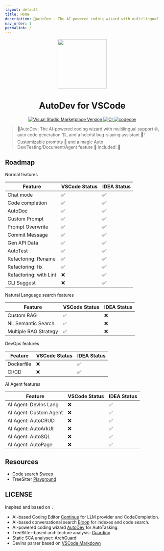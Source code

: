 ```yaml
---
layout: default
title: Home
description: 🧙‍AutoDev - The AI-powered coding wizard with multilingual support 🌐, auto code generation 🏗️, and a helpful bug-slaying assistant 🐞! Customizable prompts 🎨 and a magic Auto Dev/Testing feature 🧪 included! 🚀
nav_order: 1
permalink: /
---
```


<p align="center">
  <img src="https://plugins.jetbrains.com/files/21520/412905/icon/pluginIcon.svg" width="160px" height="160px" />
</p>
<h1 align="center">AutoDev for VSCode</h1>
<p align="center">
    <a href="https://marketplace.visualstudio.com/items?itemName=Phodal.autodev">
        <img src="https://img.shields.io/visual-studio-marketplace/v/Phodal.autodev" alt="Visual Studio Marketplace Version" />
    </a>
    <a href="https://github.com/unit-mesh/auto-dev-vscode/actions/workflows/ci.yml">
        <img src="https://github.com/unit-mesh/auto-dev-vscode/actions/workflows/ci.yml/badge.svg" alt="CI" />
    </a>
    <a href="https://codecov.io/gh/unit-mesh/auto-dev-vscode">
        <img src="https://codecov.io/gh/unit-mesh/auto-dev-vscode/graph/badge.svg?token=2i07qhIqQh" alt="codecov" />
    </a>
</p>

> 🧙‍AutoDev: The AI-powered coding wizard with multilingual support 🌐, auto code generation 🏗️, and a helpful
> bug-slaying assistant 🐞! Customizable prompts 🎨 and a magic Auto Dev/Testing/Document/Agent feature 🧪 included! 🚀

## Roadmap

Normal features

| Feature                | VSCode Status | IDEA Status |
|------------------------|---------------|-------------|
| Chat mode              | ✅             | ✅           |
| Code completion        | ✅             | ✅           |
| AutoDoc                | ✅             | ✅           |
| Custom Prompt          | ✅             | ✅           |
| Prompt Overwrite       | ✅             | ✅           |
| Commit Message         | ✅             | ✅           |
| Gen API Data           | ✅             | ✅           |
| AutoTest               | ✅             | ✅           |
| Refactoring: Rename    | ✅             | ✅           |
| Refactoring: fix       | ✅             | ✅           |
| Refactoring: with Lint | ❌             | ✅           |
| CLI Suggest            | ❌             | ✅           |

Natural Language search features

| Feature                | VSCode Status | IDEA Status |
|------------------------|---------------|-------------|
| Custom RAG             | ✅             | ❌           |
| NL Semantic Search     | ✅             | ❌           |
| Multiple RAG Strategy  | ✅             | ❌           |

DevOps features

| Feature                | VSCode Status | IDEA Status |
|------------------------|---------------|-------------|
| Dockerfile             | ❌             | ✅           |
| CI/CD                  | ❌             | ✅           |

AI Agent features

| Feature                | VSCode Status | IDEA Status |
|------------------------|---------------|-------------|
| AI Agent: DevIns Lang  | ❌             | ✅           |
| AI Agent: Custom Agent | ❌             | ✅           |
| AI Agent: AutoCRUD     | ❌             | ✅           |
| AI Agent: AutoArkUI    | ❌             | ✅           |
| AI Agent: AutoSQL      | ❌             | ✅           |
| AI Agent: AutoPage     | ❌             | ✅           |

## Resources

- Code search [Sweep](https://github.com/sweepai/sweep)
- TreeSitter [Playground](https://tree-sitter.github.io/tree-sitter/playground)

## LICENSE

Inspired and based on：

- AI-based Coding Editor [Continue](https://github.com/continuedev/continue) for LLM provider and CodeCompletion.
- AI-based conversational search [Bloop](https://github.com/BloopAI/bloop) for indexes and code search.
- AI-powered coding wizard [AutoDev](https://github.com/unit-mesh/auto-dev) for AutoTasking.
- TreeSitter-based architecture analysis: [Guarding](https://github.com/modernizing/guarding)
- Static SCA analyser: [ArchGuard](https://github.com/archguard/archguard)
- DevIns parser based
  on [VSCode Markdown](https://github.com/microsoft/vscode/blob/main/extensions/markdown-basics/syntaxes/markdown.tmLanguage.json)
